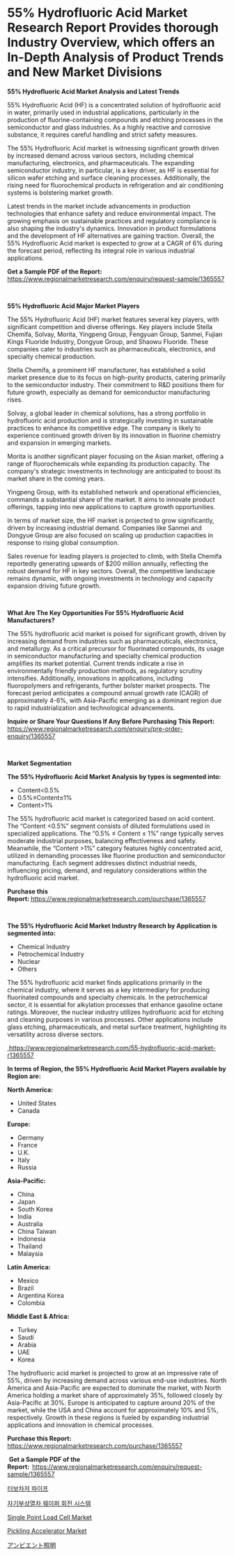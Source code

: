 <p><h1>55% Hydrofluoric Acid Market Research Report Provides thorough Industry Overview, which offers an In-Depth Analysis of Product Trends and New Market Divisions</h1></p><p><strong>55% Hydrofluoric Acid Market Analysis and Latest Trends</strong></p>
<p><p>55% Hydrofluoric Acid (HF) is a concentrated solution of hydrofluoric acid in water, primarily used in industrial applications, particularly in the production of fluorine-containing compounds and etching processes in the semiconductor and glass industries. As a highly reactive and corrosive substance, it requires careful handling and strict safety measures.</p><p>The 55% Hydrofluoric Acid market is witnessing significant growth driven by increased demand across various sectors, including chemical manufacturing, electronics, and pharmaceuticals. The expanding semiconductor industry, in particular, is a key driver, as HF is essential for silicon wafer etching and surface cleaning processes. Additionally, the rising need for fluorochemical products in refrigeration and air conditioning systems is bolstering market growth.</p><p>Latest trends in the market include advancements in production technologies that enhance safety and reduce environmental impact. The growing emphasis on sustainable practices and regulatory compliance is also shaping the industry's dynamics. Innovation in product formulations and the development of HF alternatives are gaining traction. Overall, the 55% Hydrofluoric Acid market is expected to grow at a CAGR of 6% during the forecast period, reflecting its integral role in various industrial applications.</p></p>
<p><strong>Get a Sample PDF of the Report:&nbsp;</strong> <a href="https://www.regionalmarketresearch.com/enquiry/request-sample/1365557">https://www.regionalmarketresearch.com/enquiry/request-sample/1365557</a></p>
<p>&nbsp;</p>
<p><strong>55% Hydrofluoric Acid Major Market Players</strong></p>
<p><p>The 55% Hydrofluoric Acid (HF) market features several key players, with significant competition and diverse offerings. Key players include Stella Chemifa, Solvay, Morita, Yingpeng Group, Fengyuan Group, Sanmei, Fujian Kings Fluoride Industry, Dongyue Group, and Shaowu Fluoride. These companies cater to industries such as pharmaceuticals, electronics, and specialty chemical production.</p><p>Stella Chemifa, a prominent HF manufacturer, has established a solid market presence due to its focus on high-purity products, catering primarily to the semiconductor industry. Their commitment to R&D positions them for future growth, especially as demand for semiconductor manufacturing rises.</p><p>Solvay, a global leader in chemical solutions, has a strong portfolio in hydrofluoric acid production and is strategically investing in sustainable practices to enhance its competitive edge. The company is likely to experience continued growth driven by its innovation in fluorine chemistry and expansion in emerging markets.</p><p>Morita is another significant player focusing on the Asian market, offering a range of fluorochemicals while expanding its production capacity. The company's strategic investments in technology are anticipated to boost its market share in the coming years.</p><p>Yingpeng Group, with its established network and operational efficiencies, commands a substantial share of the market. It aims to innovate product offerings, tapping into new applications to capture growth opportunities.</p><p>In terms of market size, the HF market is projected to grow significantly, driven by increasing industrial demand. Companies like Sanmei and Dongyue Group are also focused on scaling up production capacities in response to rising global consumption.</p><p>Sales revenue for leading players is projected to climb, with Stella Chemifa reportedly generating upwards of $200 million annually, reflecting the robust demand for HF in key sectors. Overall, the competitive landscape remains dynamic, with ongoing investments in technology and capacity expansion driving future growth.</p></p>
<p>&nbsp;</p>
<p><strong>What Are The Key Opportunities For 55% Hydrofluoric Acid Manufacturers?</strong></p>
<p><p>The 55% hydrofluoric acid market is poised for significant growth, driven by increasing demand from industries such as pharmaceuticals, electronics, and metallurgy. As a critical precursor for fluorinated compounds, its usage in semiconductor manufacturing and specialty chemical production amplifies its market potential. Current trends indicate a rise in environmentally friendly production methods, as regulatory scrutiny intensifies. Additionally, innovations in applications, including fluoropolymers and refrigerants, further bolster market prospects. The forecast period anticipates a compound annual growth rate (CAGR) of approximately 4-6%, with Asia-Pacific emerging as a dominant region due to rapid industrialization and technological advancements.</p></p>
<p><strong>Inquire or Share Your Questions If Any Before Purchasing This Report:</strong> <a href="https://www.regionalmarketresearch.com/enquiry/pre-order-enquiry/1365557">https://www.regionalmarketresearch.com/enquiry/pre-order-enquiry/1365557</a></p>
<p>&nbsp;</p>
<p><strong>Market Segmentation</strong></p>
<p><strong>The 55% Hydrofluoric Acid Market Analysis by types is segmented into:</strong></p>
<p><ul><li>Content<0.5%</li><li>0.5%≤Content≤1%</li><li>Content>1%</li></ul></p>
<p><p>The 55% hydrofluoric acid market is categorized based on acid content. The “Content <0.5%” segment consists of diluted formulations used in specialized applications. The “0.5% ≤ Content ≤ 1%” range typically serves moderate industrial purposes, balancing effectiveness and safety. Meanwhile, the “Content >1%” category features highly concentrated acid, utilized in demanding processes like fluorine production and semiconductor manufacturing. Each segment addresses distinct industrial needs, influencing pricing, demand, and regulatory considerations within the hydrofluoric acid market.</p></p>
<p><strong>Purchase this Report:&nbsp;</strong><a href="https://www.regionalmarketresearch.com/purchase/1365557">https://www.regionalmarketresearch.com/purchase/1365557</a></p>
<p>&nbsp;</p>
<p><strong>The 55% Hydrofluoric Acid Market Industry Research by Application is segmented into:</strong></p>
<p><ul><li>Chemical Industry</li><li>Petrochemical Industry</li><li>Nuclear</li><li>Others</li></ul></p>
<p><p>The 55% hydrofluoric acid market finds applications primarily in the chemical industry, where it serves as a key intermediary for producing fluorinated compounds and specialty chemicals. In the petrochemical sector, it is essential for alkylation processes that enhance gasoline octane ratings. Moreover, the nuclear industry utilizes hydrofluoric acid for etching and cleaning purposes in various processes. Other applications include glass etching, pharmaceuticals, and metal surface treatment, highlighting its versatility across diverse sectors.</p></p>
<p><a href="https://www.regionalmarketresearch.com/55-hydrofluoric-acid-market-r1365557">&nbsp;https://www.regionalmarketresearch.com/55-hydrofluoric-acid-market-r1365557</a></p>
<p><strong>In terms of Region, the 55% Hydrofluoric Acid Market Players available by Region are:</strong></p>
<p>
    <p> <strong> North America: </strong>
        <ul>
            <li>United States</li>
            <li>Canada</li>
        </ul>
        </p> 
    <p> <strong> Europe: </strong>
        <ul>
            <li>Germany</li>
            <li>France</li>
            <li>U.K.</li>
            <li>Italy</li>
            <li>Russia</li>
        </ul>
        </p> 
    <p> <strong> Asia-Pacific: </strong>
        <ul>
            <li>China</li>
            <li>Japan</li>
            <li>South Korea</li>
            <li>India</li>
            <li>Australia</li>
            <li>China Taiwan</li>
            <li>Indonesia</li>
            <li>Thailand</li>
            <li>Malaysia</li>
        </ul>
        </p> 
    <p> <strong> Latin America: </strong>
        <ul>
            <li>Mexico</li>
            <li>Brazil</li>
            <li>Argentina Korea</li>
            <li>Colombia</li>
        </ul>
        </p> 
    <p> <strong> Middle East & Africa: </strong>
        <ul>
            <li>Turkey</li>
            <li>Saudi</li>
            <li>Arabia</li>
            <li>UAE</li>
            <li>Korea</li>
        </ul>
    </p>
    </p>
<p><p>The hydrofluoric acid market is projected to grow at an impressive rate of 55%, driven by increasing demand across various end-use industries. North America and Asia-Pacific are expected to dominate the market, with North America holding a market share of approximately 35%, followed closely by Asia-Pacific at 30%. Europe is anticipated to capture around 20% of the market, while the USA and China account for approximately 10% and 5%, respectively. Growth in these regions is fueled by expanding industrial applications and innovation in chemical processes.</p></p>
<p><strong>Purchase this Report: </strong><a href="https://www.regionalmarketresearch.com/purchase/1365557">https://www.regionalmarketresearch.com/purchase/1365557</a></p>
<p>&nbsp;<strong>Get a Sample PDF of the Report:&nbsp;&nbsp;</strong><a href="https://www.regionalmarketresearch.com/enquiry/request-sample/1365557">https://www.regionalmarketresearch.com/enquiry/request-sample/1365557</a></p>
<p><strong></strong></p>
<p><p><a href="https://medium.com/@leoraebert/%ED%84%B0%EB%B3%B4%EC%B0%A8%EC%A0%80-%ED%8C%8C%EC%9D%B4%ED%94%84-%EC%82%B0%EC%97%85-%EB%B6%80%EB%AC%B8-2024%EB%85%84%EB%B6%80%ED%84%B0-2031%EB%85%84%EA%B9%8C%EC%A7%80%EC%9D%98-%EC%8B%A0%EA%B8%B0%EC%88%A0-%EB%B0%8F-%EC%8B%9C%EC%9E%A5-%EC%98%81%ED%96%A5%EC%9D%84-%EC%98%88%EC%B8%A1%ED%95%A9%EB%8B%88%EB%8B%A4-96e243089d41">터보차저 파이프</a></p><p><a href="https://medium.com/@leoraebert/%EA%B8%80%EB%A1%9C%EB%B2%8C-%EB%A7%88%EA%B7%B8%EB%A0%88%EB%B8%8C-%EC%9B%A8%EC%9D%B4%ED%8D%BC-%ED%9A%8C%EC%A0%84-%EC%8B%9C%EC%8A%A4%ED%85%9C-%EC%8B%9C%EC%9E%A5-%EB%8F%99%ED%96%A5-%EB%B0%8F-%EC%84%B1%EC%9E%A5-%EA%B8%B0%ED%9A%8C%EB%A5%BC-%EC%A7%80%EC%97%AD-%EC%9C%A0%ED%98%95-%EA%B3%A0%EC%86%8D-%EC%A0%80%EC%86%8D-%EB%B0%8F-%EC%9D%91%EC%9A%A9-%EB%B6%84%EC%95%BC-cvd-mocvd-rtp-%EA%B8%B0%ED%83%80-%EC%97%90-%EB%94%B0%EB%9D%BC-%ED%8F%89%EA%B0%80%ED%95%98%EA%B8%B0-7c6bb3261902">자기부상열차 웨이퍼 회전 시스템</a></p><p><a href="https://www.linkedin.com/pulse/single-point-load-cell-market-size-share-growth-analysis-type-rqcde?trackingId=h%2BnGta7hSGaluHkwOOW5Zg%3D%3D">Single Point Load Cell Market</a></p><p><a href="https://issuu.com/reportprime-2/docs/pickling-accelerator-market-size-20_a971a300ab5796">Pickling Accelerator Market</a></p><p><a href="https://medium.com/@mares423/%E3%82%A2%E3%83%B3%E3%83%93%E3%82%A8%E3%83%B3%E3%83%88%E3%83%A9%E3%82%A4%E3%83%86%E3%82%A3%E3%83%B3%E3%82%B0%E5%B8%82%E5%A0%B4-%E3%82%B0%E3%83%AD%E3%83%BC%E3%83%90%E3%83%AB%E3%81%8A%E3%82%88%E3%81%B3%E5%9C%B0%E5%9F%9F%E5%88%86%E6%9E%90-2024%E5%B9%B4-2031%E5%B9%B4-03ed72637a07">アンビエント照明</a></p></p>
